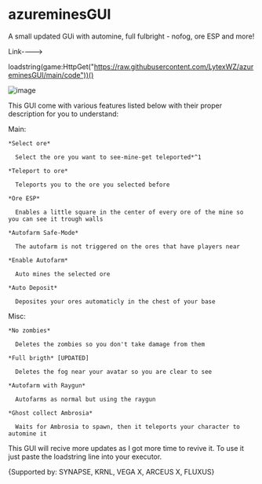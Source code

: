 # azureminesGUI
A small updated GUi with automine, full fulbright - nofog, ore ESP and more!

Link---->  

loadstring(game:HttpGet("https://raw.githubusercontent.com/LytexWZ/azureminesGUI/main/code"))()


![image](https://github.com/LytexWZ/azureminesGUI/assets/72569213/13c45eb8-2029-458d-8c82-9a3a34040a37)


This GUI come with various features listed below with their proper description for you to understand:

  Main:
  
    *Select ore*
    
      Select the ore you want to see-mine-get teleported*^1
      
    *Teleport to ore*
    
      Teleports you to the ore you selected before
      
    *Ore ESP*
    
      Enables a little square in the center of every ore of the mine so you can see it trough walls
      
    *Autofarm Safe-Mode*
    
      The autofarm is not triggered on the ores that have players near
      
    *Enable Autofarm*
    
      Auto mines the selected ore
      
    *Auto Deposit*
    
      Deposites your ores automaticly in the chest of your base

  Misc:
  
    *No zombies*
    
      Deletes the zombies so you don't take damage from them
      
    *Full brigth* [UPDATED]
    
      Deletes the fog near your avatar so you are clear to see
      
    *Autofarm with Raygun*
    
      Autofarms as normal but using the raygun
      
    *Ghost collect Ambrosia*
    
      Waits for Ambrosia to spawn, then it teleports your character to automine it
      

This GUI will recive more updates as I got more time to revive it. To use it just paste the loadstring line into your executor.





{Supported by: SYNAPSE, KRNL, VEGA X, ARCEUS X, FLUXUS}

